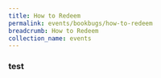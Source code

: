 ```yaml
---
title: How to Redeem
permalink: events/bookbugs/how-to-redeem
breadcrumb: How to Redeem
collection_name: events
---
```


### test